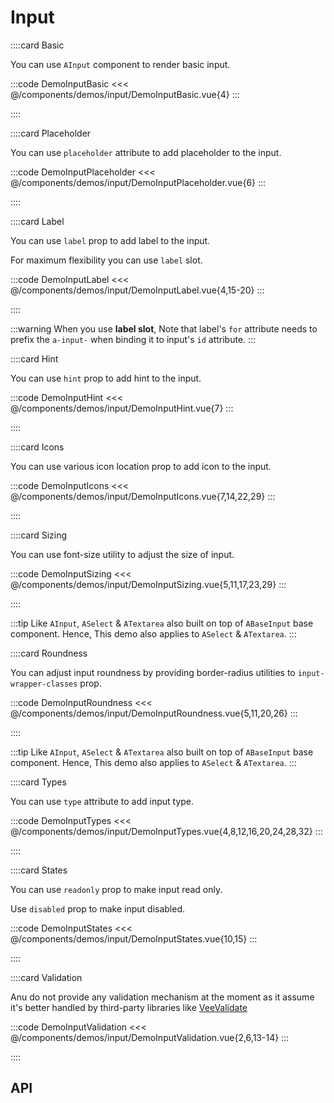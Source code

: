 <script lang="ts" setup>
import api from '@anu/component-meta/AInput.json';
</script>

# Input

<!-- 👉 Basic -->
::::card Basic

You can use `AInput` component to render basic input.

:::code DemoInputBasic
<<< @/components/demos/input/DemoInputBasic.vue{4}
:::

::::

<!-- 👉 Placeholder -->
::::card Placeholder

You can use `placeholder` attribute to add placeholder to the input.

:::code DemoInputPlaceholder
<<< @/components/demos/input/DemoInputPlaceholder.vue{6}
:::

::::

<!-- 👉 Label -->
::::card Label

You can use `label` prop to add label to the input.

For maximum flexibility you can use `label` slot.

:::code DemoInputLabel
<<< @/components/demos/input/DemoInputLabel.vue{4,15-20}
:::

::::

:::warning
When you use **label slot**, Note that label's `for` attribute needs to prefix the `a-input-` when binding it to input's `id` attribute.
:::

<!-- 👉 Hint -->
::::card Hint

You can use `hint` prop to add hint to the input.

:::code DemoInputHint
<<< @/components/demos/input/DemoInputHint.vue{7}
:::

::::

<!-- 👉 Icons -->
::::card Icons

You can use various icon location prop to add icon to the input.

:::code DemoInputIcons
<<< @/components/demos/input/DemoInputIcons.vue{7,14,22,29}
:::

::::

<!-- 👉 Sizing -->
::::card Sizing

You can use font-size utility to adjust the size of input.

:::code DemoInputSizing
<<< @/components/demos/input/DemoInputSizing.vue{5,11,17,23,29}
:::

::::

:::tip
Like `AInput`, `ASelect` & `ATextarea` also built on top of `ABaseInput` base component. Hence, This demo also applies to `ASelect` & `ATextarea`.
:::

<!-- 👉 Roundness -->
::::card Roundness

You can adjust input roundness by providing border-radius utilities to `input-wrapper-classes` prop.

:::code DemoInputRoundness
<<< @/components/demos/input/DemoInputRoundness.vue{5,11,20,26}
:::

::::

:::tip
Like `AInput`, `ASelect` & `ATextarea` also built on top of `ABaseInput` base component. Hence, This demo also applies to `ASelect` & `ATextarea`.
:::

<!-- 👉 Types -->
::::card Types

You can use `type` attribute to add input type.

:::code DemoInputTypes
<<< @/components/demos/input/DemoInputTypes.vue{4,8,12,16,20,24,28,32}
:::

::::

<!-- 👉 States -->
::::card States

You can use `readonly` prop to make input read only.

Use `disabled` prop to make input disabled.

:::code DemoInputStates
<<< @/components/demos/input/DemoInputStates.vue{10,15}
:::

::::

<!-- 👉 Validation -->
::::card Validation

Anu do not provide any validation mechanism at the moment as it assume it's better handled by third-party libraries like [VeeValidate](https://vee-validate.logaretm.com/)

:::code DemoInputValidation
<<< @/components/demos/input/DemoInputValidation.vue{2,6,13-14}
:::

::::

<!-- 👉 API -->
## API

<Api :api="api"></Api>
